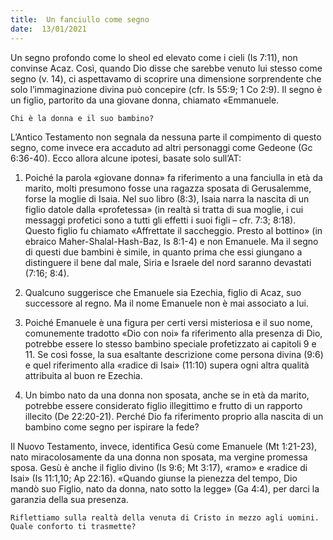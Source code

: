```yaml
---
title:  Un fanciullo come segno
date:  13/01/2021
---
```


Un segno profondo come lo sheol ed elevato come i cieli (Is 7:11), non convinse Acaz. Così, quando Dio disse che sarebbe venuto lui stesso come segno (v. 14), ci aspettavamo di scoprire una dimensione sorprendente che solo l’immaginazione divina può concepire (cfr. Is 55:9; 1 Co 2:9). Il segno è un figlio, partorito da una giovane donna, chiamato «Emmanuele.

`Chi è la donna e il suo bambino?`

L’Antico Testamento non segnala da nessuna parte il compimento di questo segno, come invece era accaduto ad altri personaggi come Gedeone (Gc 6:36-40). Ecco allora alcune ipotesi, basate solo sull’AT:

1. Poiché la parola «giovane donna» fa riferimento a una fanciulla in età da marito, molti presumono fosse una ragazza sposata di Gerusalemme, forse la moglie di Isaia. Nel suo libro (8:3), Isaia narra la nascita di un figlio datole dalla «profetessa» (in realtà si tratta di sua moglie, i cui messaggi profetici sono a tutti gli effetti i suoi figli – cfr. 7:3; 8:18). Questo figlio fu chiamato «Affrettate il saccheggio. Presto al bottino» (in ebraico Maher-Shalal-Hash-Baz, Is 8:1-4) e non Emanuele. Ma il segno di questi due bambini è simile, in quanto prima che essi giungano a distinguere il bene dal male, Siria e Israele del nord saranno devastati (7:16; 8:4).

2. Qualcuno suggerisce che Emanuele sia Ezechia, figlio di Acaz, suo successore al regno. Ma il nome Emanuele non è mai associato a lui.

3. Poiché Emanuele è una figura per certi versi misteriosa e il suo nome, comunemente tradotto «Dio con noi» fa riferimento alla presenza di Dio, potrebbe essere lo stesso bambino speciale profetizzato ai capitoli 9 e 11. Se così fosse, la sua esaltante descrizione come persona divina (9:6) e quel riferimento alla «radice di Isai» (11:10) supera ogni altra qualità attribuita al buon re Ezechia.

4. Un bimbo nato da una donna non sposata, anche se in età da marito, potrebbe essere considerato figlio illegittimo e frutto di un rapporto illecito (De 22:20-21). Perché Dio fa riferimento proprio alla nascita di un bambino come segno per ispirare la fede?

Il Nuovo Testamento, invece, identifica Gesù come Emanuele (Mt 1:21-23), nato miracolosamente da una donna non sposata, ma vergine promessa sposa. Gesù è anche il figlio divino (Is 9:6; Mt 3:17), «ramo» e «radice di Isai» (Is 11:1,10; Ap 22:16). «Quando giunse la pienezza del tempo, Dio mandò suo Figlio, nato da donna, nato sotto la legge» (Ga 4:4), per darci la garanzia della sua presenza.

`Riflettiamo sulla realtà della venuta di Cristo in mezzo agli uomini. Quale conforto ti trasmette?`